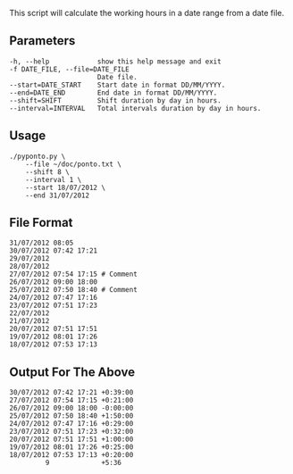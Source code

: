 This script will calculate the working hours in a date range from a date file.

Parameters
----------

    -h, --help            show this help message and exit
    -f DATE_FILE, --file=DATE_FILE
                          Date file.
    --start=DATE_START    Start date in format DD/MM/YYYY.
    --end=DATE_END        End date in format DD/MM/YYYY.
    --shift=SHIFT         Shift duration by day in hours.
    --interval=INTERVAL   Total intervals duration by day in hours.

Usage
-----

    ./pyponto.py \
        --file ~/doc/ponto.txt \
        --shift 8 \
        --interval 1 \
        --start 18/07/2012 \
        --end 31/07/2012

File Format
-----------

    31/07/2012 08:05
    30/07/2012 07:42 17:21
    29/07/2012
    28/07/2012
    27/07/2012 07:54 17:15 # Comment
    26/07/2012 09:00 18:00
    25/07/2012 07:50 18:40 # Comment
    24/07/2012 07:47 17:16
    23/07/2012 07:51 17:23
    22/07/2012
    21/07/2012
    20/07/2012 07:51 17:51
    19/07/2012 08:01 17:26
    18/07/2012 07:53 17:13

Output For The Above
--------------------

    30/07/2012 07:42 17:21 +0:39:00
    27/07/2012 07:54 17:15 +0:21:00
    26/07/2012 09:00 18:00 -0:00:00
    25/07/2012 07:50 18:40 +1:50:00
    24/07/2012 07:47 17:16 +0:29:00
    23/07/2012 07:51 17:23 +0:32:00
    20/07/2012 07:51 17:51 +1:00:00
    19/07/2012 08:01 17:26 +0:25:00
    18/07/2012 07:53 17:13 +0:20:00
             9             +5:36
